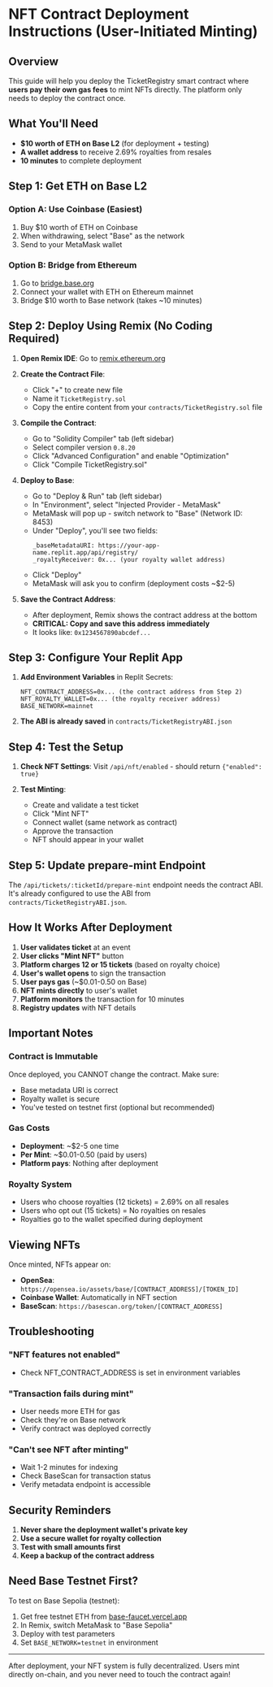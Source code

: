 # NFT Contract Deployment Instructions (User-Initiated Minting)

## Overview
This guide will help you deploy the TicketRegistry smart contract where **users pay their own gas fees** to mint NFTs directly. The platform only needs to deploy the contract once.

## What You'll Need
- **$10 worth of ETH on Base L2** (for deployment + testing)
- **A wallet address** to receive 2.69% royalties from resales
- **10 minutes** to complete deployment

## Step 1: Get ETH on Base L2

### Option A: Use Coinbase (Easiest)
1. Buy $10 worth of ETH on Coinbase
2. When withdrawing, select "Base" as the network
3. Send to your MetaMask wallet

### Option B: Bridge from Ethereum
1. Go to [bridge.base.org](https://bridge.base.org)
2. Connect your wallet with ETH on Ethereum mainnet
3. Bridge $10 worth to Base network (takes ~10 minutes)

## Step 2: Deploy Using Remix (No Coding Required)

1. **Open Remix IDE**: Go to [remix.ethereum.org](https://remix.ethereum.org)

2. **Create the Contract File**:
   - Click "+" to create new file
   - Name it `TicketRegistry.sol`
   - Copy the entire content from your `contracts/TicketRegistry.sol` file

3. **Compile the Contract**:
   - Go to "Solidity Compiler" tab (left sidebar)
   - Select compiler version `0.8.20`
   - Click "Advanced Configuration" and enable "Optimization"
   - Click "Compile TicketRegistry.sol"

4. **Deploy to Base**:
   - Go to "Deploy & Run" tab (left sidebar)
   - In "Environment", select "Injected Provider - MetaMask"
   - MetaMask will pop up - switch network to "Base" (Network ID: 8453)
   - Under "Deploy", you'll see two fields:
     ```
     _baseMetadataURI: https://your-app-name.replit.app/api/registry/
     _royaltyReceiver: 0x... (your royalty wallet address)
     ```
   - Click "Deploy"
   - MetaMask will ask you to confirm (deployment costs ~$2-5)

5. **Save the Contract Address**:
   - After deployment, Remix shows the contract address at the bottom
   - **CRITICAL: Copy and save this address immediately**
   - It looks like: `0x1234567890abcdef...`

## Step 3: Configure Your Replit App

1. **Add Environment Variables** in Replit Secrets:
   ```
   NFT_CONTRACT_ADDRESS=0x... (the contract address from Step 2)
   NFT_ROYALTY_WALLET=0x... (the royalty receiver address)
   BASE_NETWORK=mainnet
   ```

2. **The ABI is already saved** in `contracts/TicketRegistryABI.json`

## Step 4: Test the Setup

1. **Check NFT Settings**: Visit `/api/nft/enabled` - should return `{"enabled": true}`

2. **Test Minting**:
   - Create and validate a test ticket
   - Click "Mint NFT" 
   - Connect wallet (same network as contract)
   - Approve the transaction
   - NFT should appear in your wallet

## Step 5: Update prepare-mint Endpoint

The `/api/tickets/:ticketId/prepare-mint` endpoint needs the contract ABI. It's already configured to use the ABI from `contracts/TicketRegistryABI.json`.

## How It Works After Deployment

1. **User validates ticket** at an event
2. **User clicks "Mint NFT"** button
3. **Platform charges 12 or 15 tickets** (based on royalty choice)
4. **User's wallet opens** to sign the transaction
5. **User pays gas** (~$0.01-0.50 on Base)
6. **NFT mints directly** to user's wallet
7. **Platform monitors** the transaction for 10 minutes
8. **Registry updates** with NFT details

## Important Notes

### Contract is Immutable
Once deployed, you CANNOT change the contract. Make sure:
- Base metadata URI is correct
- Royalty wallet is secure
- You've tested on testnet first (optional but recommended)

### Gas Costs
- **Deployment**: ~$2-5 one time
- **Per Mint**: ~$0.01-0.50 (paid by users)
- **Platform pays**: Nothing after deployment

### Royalty System
- Users who choose royalties (12 tickets) = 2.69% on all resales
- Users who opt out (15 tickets) = No royalties on resales
- Royalties go to the wallet specified during deployment

## Viewing NFTs

Once minted, NFTs appear on:
- **OpenSea**: `https://opensea.io/assets/base/[CONTRACT_ADDRESS]/[TOKEN_ID]`
- **Coinbase Wallet**: Automatically in NFT section
- **BaseScan**: `https://basescan.org/token/[CONTRACT_ADDRESS]`

## Troubleshooting

### "NFT features not enabled"
- Check NFT_CONTRACT_ADDRESS is set in environment variables

### "Transaction fails during mint"
- User needs more ETH for gas
- Check they're on Base network
- Verify contract was deployed correctly

### "Can't see NFT after minting"
- Wait 1-2 minutes for indexing
- Check BaseScan for transaction status
- Verify metadata endpoint is accessible

## Security Reminders

1. **Never share the deployment wallet's private key**
2. **Use a secure wallet for royalty collection**
3. **Test with small amounts first**
4. **Keep a backup of the contract address**

## Need Base Testnet First?

To test on Base Sepolia (testnet):
1. Get free testnet ETH from [base-faucet.vercel.app](https://base-faucet.vercel.app)
2. In Remix, switch MetaMask to "Base Sepolia"
3. Deploy with test parameters
4. Set `BASE_NETWORK=testnet` in environment

---

After deployment, your NFT system is fully decentralized. Users mint directly on-chain, and you never need to touch the contract again!